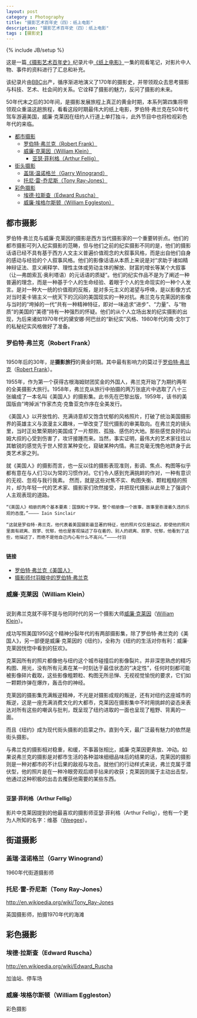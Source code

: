 ```yaml
---
layout: post
category : Photography
title: "摄影艺术百年史（四）：纸上电影"
description: "摄影艺术百年史（四）：纸上电影"
tags : [摄影史]
---
```

{% include JB/setup %}

这是一篇[《摄影艺术百年史》](http://movie.douban.com/subject/4154964/)纪录片中[《纸上电影》](http://v.youku.com/v_show/id_XNDcyMTUzODcy.html)一集的观看笔记，对影片中人物、事件的资料进行了汇总和补充。

该纪录片由[BBC](http://baike.baidu.com/view/60739.htm)出产，循序渐进地演义了170年的摄影史，并带领观众去思考摄影与科技、艺术、社会间的关系。它诠释了摄影的魅力，反问了摄影的未来。

50年代末之后的30年间，是摄影发展旅程上真正的黄金时期，本系列第四集将带领观众重温这趟旅程，看看这段时期最伟大的纸上电影，罗伯特·弗兰克在50年代驾车游遍美国，威廉·克莱因在纽约人行道上单打独斗，此外节目中也将检视彩色年代的来临。

* [都市摄影](./#city)
    * [罗伯特·弗兰克（Robert Frank）](./#robert-frank) 
    * [威廉·克莱因（William Klein）](./#william-klein) 
        * [亚瑟·菲利格（Arthur Fellig）](./#arthur-fellig) 
* [街头摄影](./#street)
    * [盖瑞·温诺格兰（Garry Winogrand）](./#) 
    * [托尼·雷-乔尼斯（Tony Ray-Jones）](./#) 
* [彩色摄影](./#colorful)
    * [埃德·拉斯查（Edward Ruscha）](./#) 
    * [威廉·埃格尔斯顿（William Eggleston）](./#) 

<h2 id="city">都市摄影</h2>

罗伯特·弗兰克与威廉·克莱因的摄影是西方当代摄影家的一个重要转折点。他们的都市摄影可列入纪实摄影的范畴，但与他们之前的纪实摄影不同的是，他们的摄影话语已经不具有基于西方人文主义普遍价值观念的大叙事风格，而是出自他们自身的感动与经验的个人叙事风格。他们的影像话语从本质上来说是对“求助于诸如精神辩证法、意义阐释学、理性主体或劳动主体的解放、财富的增长等某个大叙事（让—弗朗索瓦·奥利塔语）的元话语的质疑”。他们的纪实作品不是为了阐述一种普遍的理念，而是一种基于个人的生命经验、着眼于个人的生命现实的一种个人发言。是对一种大一统的价值观的反叛，是对多元主义的渴望与呼唤，是以影像方式对当时麦卡锡主义一统天下的沉闷的美国现实的一种对抗。弗兰克与克莱因的影像与当时的“垮掉的一代”共有一种精神特征，即对一味追求“进步”、“力量”、与“物质”的美国的“美德”持有一种强烈的怀疑。他们的从个人立场出发的纪实摄影的出现，为后来诸如1970年代的黛安娜·阿巴丝的“新纪实”风格、1980年代的南·戈尔丁的私秘纪实风格做好了准备。

<h3 id="robert-frank">罗伯特·弗兰克（Robert Frank）</h3>

![]()

1950年后的30年，是**摄影旅行**的黄金时期。其中最有影响力的莫过于[罗伯特·弗兰克](http://baike.baidu.com/subview/1615618/10459700.htm)（[Robert Frank](http://en.wikipedia.org/wiki/Robert_Frank)）。

1955年，作为第一个获得古根海姆财团奖金的外国人，弗兰克开始了为期约两年的全美摄影大旅行。1958年，弗兰克从旅行中拍摄的两万张底片中选取了八十三张编成了一本名叫《美国人》的摄影集。此书先在巴黎出版，1959年，该书的美国版由“垮掉派”作家杰克·克鲁亚克作序在全美发行。

《美国人》以开放性的、充满诗意却又饱含忧郁的风格照片，打破了统治美国摄影界的英雄主义与浪漫主义趣味，一举改变了现代摄影的审美取向。在弗兰克的镜头里，当时正处繁荣期的美国成了一片颓败、孤独、感伤的大地。那些感觉良好的山姆大叔的心受到伤害了，攻讦接踵而来。当然，事实证明，最伟大的艺术家往往以其敏锐的感觉先于世人预言某种变化，窥破某种内情。弗兰克毫无愧色地跻身于此类艺术家之列。

 就《美国人》的摄影而言，也一反以往的摄影表现准则，影调、焦点、构图等似乎都有意在与人们习以为常的习惯作对。它们令人感到充满挑衅的作对，一种有意识的无视、忽视与我行我素。 然而，就是这些对焦不实、构图失衡、颗粒粗糙的照片，却为年轻一代的艺术家、摄影家们欣然接受，并把现代摄影从此带上了强调个人主观表现的道路。

    “《美国人》相册的两个基本要素：国旗和十字架。整个相册像一个故事，故事里弥漫着久违的乐观的态度。”———— Iain Sinclair

    “这就是罗伯特·弗兰克，他代表着美国摄影最显著的特征，他的照片仅仅是描述，即使他的照片里面有疏离、寂寥、忧郁，他也是客观描述了存在着的、别人的疏离、寂寥、忧郁，他看到了这些，他描述了，而绝不是他自己内心有什么不高兴。”————付羽

![]()

#### 链接

* [罗伯特·弗兰克《美国人》](http://www.cpanet.org.cn/cms/html/shangtu/20100415/44741.html)
* [摄影师付羽眼中的罗伯特·弗兰克](http://oldlensvision.lofter.com/post/69b7f_c1af2)

<h3 id="william-klein">威廉·克莱因（William Klein）</h3>

![]()

说到弗兰克就不得不提与他同时代的另一个摄影大师[威廉·克莱因](http://baike.baidu.com/view/4037260.htm)（[William Klein](http://en.wikipedia.org/wiki/William_Klein_%28photographer%29)）。

成功写照美国1950这个精神分裂年代的有两部摄影集，除了罗伯特·弗兰克的《美国人》，另一部便是威廉·克莱因的《纽约》，全称为《纽约的生活对你有利：威廉·克莱因恍惚中看到的狂欢》。

克莱因所有的照片都像他与纽约这个城市碰撞后的影像裂片。并非深思熟虑的精巧构图、用光，没有所有元素在某一时刻达于最佳状态的“决定性”，任何时刻都可能被影像碎片截取，这些影像粗颗粒、构图无所忌惮、无视视觉愉悦的要求，它们如一颗颗炸弹在爆炸，轰击你的神经。

克莱因的摄影集充满叛逆精神，不光是对摄影成规的叛逆，还有对纽约这座城市的叛逆，这是一座充满消费文化的大都市，克莱因在摄影集中不时用挑衅的姿态来表达对所有这些的嘲讽与批判，既呈现了纽约进取的一面也呈现了粗野、背离的一面。

而且《纽约》成为现代街头摄影的启蒙之作。直到今天，最广泛最有魅力的依然是街头摄影。

与弗兰克的摄影相对稳重，和缓，不事嚣张相比，威廉·克莱因更奔放、冲动。如果说弗兰克的摄影是对都市生活的各种滋味细细品味后的结果的话，克莱因的摄影则是一种对都市的不计后果的敌视与攻击。就他们的行动样式来说，弗兰克属于潜伏型，他的照片是在一种冷眼旁观后顺手拈来的收获；克莱因则属于主动出击型，他通过这种积极的出击去攫获他需要的某些东西。

![]()

<h4 id="arthur-fellig">亚瑟·菲利格（Arthur Fellig）</h4>

影片中克莱因提到的他最喜欢的摄影师亚瑟·菲利格（Arthur Fellig），他有一个更为人所知的名字：维基（[Weegee](http://en.wikipedia.org/wiki/Weegee)）。

<h2 id="street">街道摄影</h2>

<h3 id="">盖瑞·温诺格兰（Garry Winogrand）</h3>

1960年代街道摄影师

<h3 id="">托尼·雷-乔尼斯（Tony Ray-Jones）</h3>

http://en.wikipedia.org/wiki/Tony_Ray-Jones

英国摄影师，拍摄1970年代的海滩

<h2 id="colorful">彩色摄影</h2>

<h3 id="">埃德·拉斯查（Edward Ruscha）</h3>

http://en.wikipedia.org/wiki/Edward_Ruscha

加油站、停车场

<h3 id="">威廉·埃格尔斯顿（William Eggleston）</h3>

彩色摄影
